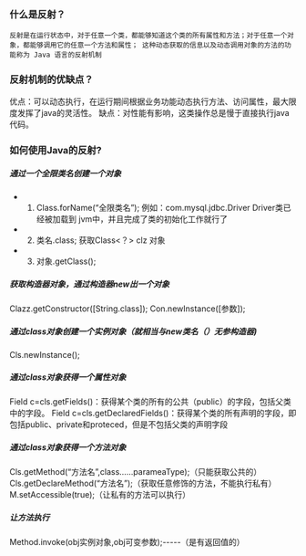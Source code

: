 ### 什么是反射？
`反射是在运行状态中，对于任意一个类，都能够知道这个类的所有属性和方法；对于任意一个对象，都能够调用它的任意一个方法和属性；
这种动态获取的信息以及动态调用对象的方法的功能称为 Java 语言的反射机制`

### 反射机制的优缺点？
优点：可以动态执行，在运行期间根据业务功能动态执行方法、访问属性，最大限度发挥了java的灵活性。
缺点：对性能有影响，这类操作总是慢于直接执行java代码。

### 如何使用Java的反射?

##### 通过一个全限类名创建一个对象

- 1. Class.forName(“全限类名”); 例如：com.mysql.jdbc.Driver Driver类已经被加载到 jvm中，并且完成了类的初始化工作就行了
- 2. 类名.class; 获取Class<？> clz 对象
- 3. 对象.getClass();

##### 获取构造器对象，通过构造器new出一个对象
Clazz.getConstructor([String.class]);
Con.newInstance([参数]);

##### 通过class对象创建一个实例对象（就相当与new类名（）无参构造器)
Cls.newInstance();

##### 通过class对象获得一个属性对象
Field c=cls.getFields()：获得某个类的所有的公共（public）的字段，包括父类中的字段。
Field c=cls.getDeclaredFields()：获得某个类的所有声明的字段，即包括public、private和proteced，但是不包括父类的声明字段

##### 通过class对象获得一个方法对象
Cls.getMethod(“方法名”,class……parameaType);（只能获取公共的）
Cls.getDeclareMethod(“方法名”);（获取任意修饰的方法，不能执行私有）
M.setAccessible(true);（让私有的方法可以执行）

##### 让方法执行
Method.invoke(obj实例对象,obj可变参数);-----（是有返回值的）
